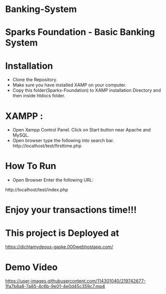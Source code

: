 # Banking-System

# Sparks Foundation - Basic Banking System

# Installation
- Clone the Repository.
- Make sure you have installed XAMP on your computer.
- Copy this folder(Sparks-Foundation) to XAMP installation Directory and then inside htdocs folder.

# XAMPP :
- Open Xampp Control Panel. Click on Start button near Apache and MySQL.
- Open browser type the following into search bar.
http://localhost/test/firsttime.php

# How To Run
- Open Browser Enter the following URL:

http://localhost/test/index.php

# Enjoy your transactions time!!!

# This project is Deployed at
https://dichlamydeous-gaske.000webhostapp.com/

# Demo Video


https://user-images.githubusercontent.com/114301040/219742677-1fa7b8a8-7a85-4c6b-9e01-4e0d45c359c7.mp4

